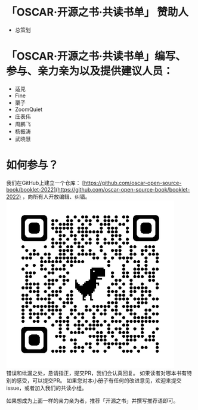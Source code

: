 # 「OSCAR·开源之书·共读书单」 赞助人

* 总策划

# 「OSCAR·开源之书·共读书单」编写、参与、亲力亲为以及提供建议人员：

* 适兕
* Fine
* 栗子
* ZoomQuiet
* 庄表伟
* 周鹏飞
* 杨振涛
* 武晓慧

# 如何参与？

我们在GitHub上建立一个仓库： [https://github.com/oscar-open-source-book/booklet-2022](https://github.com/oscar-open-source-book/booklet-2022) ，向所有人开放编辑、纠错。
![oscar-open-source-book_booklet-2022.png](./qr-img/oscar-open-source-book_booklet-2022.png)  
错误和纰漏之处，恳请指正，提交PR，我们会认真回复。
如果读者对哪本书有特别的感受，可以提交PR。
如果您对本小册子有任何的改进意见，欢迎来提交issue，或者加入我们的共读小组。

如果想成为上面一样的亲力亲为者，推荐「开源之书」并撰写推荐语即可。
